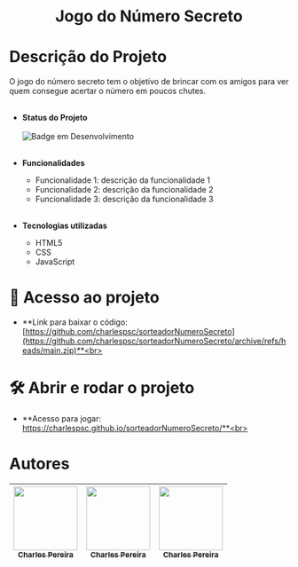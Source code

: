 <h1 align="center"> Jogo do Número Secreto </h1>




# Descrição do Projeto 

O jogo do número secreto tem o objetivo de brincar com os amigos para ver quem consegue acertar o número em poucos chutes.
<br><br>


* **Status do Projeto**<br><br>
    ![Badge em Desenvolvimento](http://img.shields.io/static/v1?label=STATUS&message=EM%20DESENVOLVIMENTO&color=GREEN&style=for-the-badge)<br><br>
* **Funcionalidades**<br>
   - Funcionalidade 1: descrição da funcionalidade 1<br>
   - Funcionalidade 2: descrição da funcionalidade 2<br>
   - Funcionalidade 3: descrição da funcionalidade 3<br><br>

* **Tecnologias utilizadas**
   - HTML5
   - CSS
   - JavaScript


# 📁 Acesso ao projeto

   - **Link para baixar o código: [https://github.com/charlespsc/sorteadorNumeroSecreto](https://github.com/charlespsc/sorteadorNumeroSecreto/archive/refs/heads/main.zip)**<br><br>

# 🛠️ Abrir e rodar o projeto

   - **Acesso para jogar: https://charlespsc.github.io/sorteadorNumeroSecreto/**<br><br>


# Autores

| [<img loading="charlespsc" src="https://avatars.githubusercontent.com/u/81668900?v=4" width=115><br><sub>Charles Pereira</sub>](https://github.com/charlespsc) |[<img loading="charlespsc" src="https://avatars.githubusercontent.com/u/81668900?v=4" width=115><br><sub>Charles Pereira</sub>](https://github.com/charlespsc)   | [<img loading="charlespsc" src="https://avatars.githubusercontent.com/u/81668900?v=4" width=115><br><sub>Charles Pereira</sub>](https://github.com/charlespsc)  |
| :---: | :---: | :---: |
